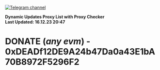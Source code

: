 [![Telegram channel](https://img.shields.io/endpoint?url=https://runkit.io/damiankrawczyk/telegram-badge/branches/master?url=https://t.me/n4z4v0d)](https://t.me/n4z4v0d) 

**Dynamic Updates Proxy List with Proxy Checker**  
**Last Updated: 16.12.23 20:47**

# DONATE (_any evm_) - 0xDEADf12DE9A24b47Da0a43E1bA70B8972F5296F2
